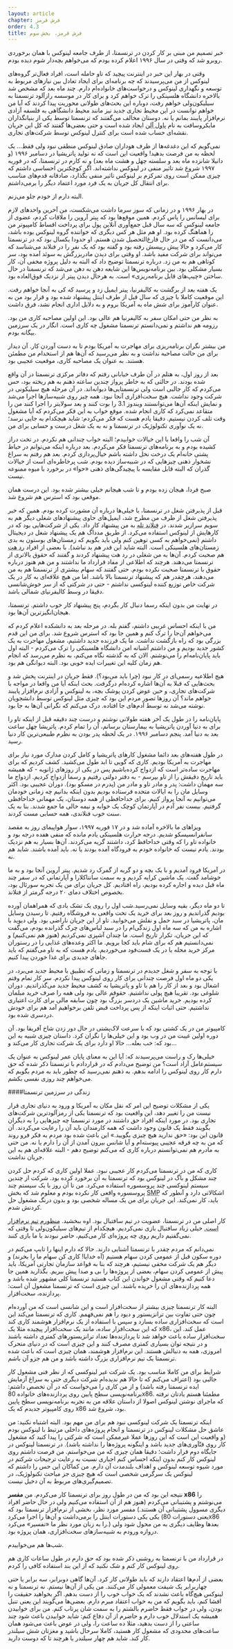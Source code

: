 ```yaml
---
layout: article
chapter: فرش قرمز
order: 4.3
title: فرش قرمز، بخش سوم
---
```



خبر تصمیم من مبنی بر کار کردن در ترنسمتا، از طرف جامعه لینوکس با همان برخوردی روبرو شد که وقتی در سال ۱۹۹۶ اعلام کرده بودم که می‌خواهم بچه‌دار شوم دیده بودم. 

وقتی در بهار این خبر در اینترنت پیچید که تاو حامله است، افراد فعال‌تر گروه‌های لینوکس از من می‌پرسیدند که چه برنامه‌ای برای ایجاد تعادل بین نیازهای مربوط به توسعه و نگهداری لینوکس و درخواست‌های خانواده‌ام دارم. چند ماه بعد که مشخص شد بالاخره دانشگاه هلسینکی را ترک خواهم کرد و برای کار در موسسه رازآلود ترنسمتا به سیلیکون‌ولی خواهم رفت، دوباره این بحث‌های طولانی محوریت پیدا کردند که آیا من خواهم توانست در این محیط تجاری جدید نیز مانند محیط دانشگاهی به فلسفه آزادی نرم‌افزار پایبند بمانم یا نه. دوستان مخالف می‌گفتند که ترنسمتا توسط یکی از بنیانگذاران مایکروسافت به نام <abbr title="Paul Allen">پاول آلن</abbr > ایجاد شده است و حتی بعضی‌ها گفتند که کل این جریان نقشه‌ای حساب شده است برای کنترل لینوکس توسط شرکت‌های تجاری. 

نمی‌گویم که این دغدغه‌ها از طرف هوداران صادق لینوکس منطقی نبود ولی فقط... یک لحظه به من فرصت بدهید! واقعیت این است که نه تولید پاتریشیا در دسامبر ۱۹۹۶ (و دانیلا شانزده ماه بعد و سلسته چهل و هشت ماه بعد) و نه کارم در ترنسمتا، که در فوریه ۱۹۹۷ شروع شد تاثیر منفی در لینوکس نداشته‌اند. اگر کوچکترین احساسی داشتم که چیزی ممکن است روی تمرکزم بر لینوکس تاثیر منفی بگذارد، صادقانه قدم‌های مناسب برای انتقال کل جریان به یک فرد مورد اعتماد دیگر را برمی‌داشتم. 

البته دارم از خودم جلو می‌زنم.

در بهار ۱۹۹۶ و در زمانی که سوز سرما داشت می‌شکست، من آخرین واحدهای لازم برای لیسانس را پاس کردم. همین موقع‌ها بود که پیتر آروین را ملاقات کردم، عضوی از جامعه لینوکس که سه سال قبل جمع‌آوری آنلاین پول برای پرداخت اقساط کامپیوتر من را هماهنگ کرده بود. او هم مثل هر کس دیگری که خواننده گروه لینوکس بوده باشد، می‌دانست که من در حال فارغ‌التحصیل شدن هستم. او حدودا یکسال بود که در ترنسمتا کار می‌کرد و حالا پیش رییسش رفته بود و گفته بود که یک نفر را در فنلاند می‌شناسد که می‌تواند برای شرکت مفید باشد. او وقتی برای دیدن مادربزرگش به سوئد آمده بود، سر کوتاهی هم به من زد. درباره ترنسمتا توضیح داد که البته به دلیل پروژه مخفی آن، کار بسیار مشکلی بود. بین برنامه‌نویس‌ها این شایعه دهن به دهن می‌شد که ترنسمتا در حال ساختن «چیپ‌های قابل برنامه‌ریزی» است. به هرحال دیدن پیتر از نزدیک فوق‌العاده بود. 

یک هفته بعد از برگشت به کالیفرنیا، پیتر ایمیل زد و پرسید که کی به آنجا خواهم رفت. این موقعیت کاملا با چیزی که سال قبل از طرف اینتل پیشنهاد شده بود و قرار بود من به عنوان کارآموز برای شش ماه به آمریکا بروم و به دلایل اداری انجام نشد، فرق داشت.

به نظر من حتی امکان سفر به کالیفرنیا هم عالی بود. این اولین مصاحبه کاری من بود. رزومه هم نداشتم و نمی‌دانستم ترنسمتا مشغول چه کاری است. انگار در یک سرزمین بیگانه بودم. 

من بیشتر نگران برنامه‌ریزی برای مهاجرت به آمریکا بودم تا به دست آوردن کار. آن دیدار برای من حالت مصاحبه نداشت  و به نظر می‌رسید که آن‌ها هم از استخدام من مطمئن هستند. به عنوان یک مصاحبه کاری، موقعیت عجیبی بود.

بعد از روز اول، به هتلم در آن طرف خیابانی رفتم که دفاتر مرکزی ترنسمتا در آن واقع شده بودند. در حالتی که به خاطر پرواز چندین ساعته ذهنم به هم ریخته بود، حس می‌کردم که کار جالبی است ولی ترنسمتایی‌ها دیوانه‌اند. در آن مرحله هیچ سیلیکونی در شرکت وجود نداشت. هیچ سخت‌افزاری آنجا نبود. همه چیز روی شبیه‌سازها اجرا می‌شد و نمایش اینکه آن‌ها می‌توانستند ویندوز 3.1 را بوت کنند و بعد سولایتر را اجرا کنند من را متقاعد نمی‌کرد که کاری انجام شده. موقع خواب به این فکر می‌کردم که آیا مشغول وقت تلف کردن نیستیم. دقیقا یادم هست که فکر می‌کردم: شاید هیچکدام به جایی نرسد؛ نه یک نوآوری تکنولوژیک در ترنسمتا و نه به یک شغل درست و حسابی برای من. 

آن شب را واقعا با این خیالات خوابیدم؛ البته خواب چندانی هم نکردم. در تخت دراز کشیده بودم و به برنامه‌های ترنسمتا فکر می‌کردم. بعد درباره اینکه می‌توانم در حیاط پشتی خانه‌ام یک درخت نخل داشته باشم خیال‌پردازی کردم. بعد هم رفتم به سراغ نشخوار ذهنی چیزهایی که در شبیه‌ساز دیده بودم. شب پرخاطره‌ای است از خیالات گذران که البته قابل مقایسه با پیچیدگی‌های ذهنی «حوا» در برخورد با میوه ممنوعه نیست.

صبح فردا، هیجان زده بودم و تا شب هیجانم خیلی بیشتر شده بود. این درست همان موقعی بود که استرس هم شروع شد.

قبل از پذیرفتن شغل در ترنسمتا، با خیلی‌ها درباره آن مشورت کرده بودم. همین که خبر پذیرفتن شغل از طرف من مطرح شد، ایمیل‌های حاوی پیشنهادهای شغلی دیگر هم به سویم سرازیر شدند. در <abbr title="Finland Tele">فنلاند تله</abbr > به من پیشنهاد کار داد. یکی از شرکت‌هایی بود که در کارهایش از لینوکس استفاده می‌کرد. از طریق مدداگ هم یک پیشنهاد شغل در دیجیتال داشتم (نمی‌خواهم به کسی توهین کنم ولی باید بگویم که زمستان‌های بوستون به بدی زمستان‌های هلسینکی است. البته شاید این قدر هم بد نباشد). با بعضی از افراد <abbr title="RedHat">رد هت</abbr > هم صحبت کردم. آن‌ها به من شغلی در رد هت پیشنهاد کردند و گفتند که حقوق بالاتری از ترنسمتا می‌دهند. هرچند که اطلاعی از مفاد قرارداد ما نداشتند و من هم هنوز درباره حقوق با ترنسمتا صحبت نکرده بودم. حتی گفتند که سهام بیشتری از ترنسمتا هم به من می‌دهند، هرچقدر هم که پیشنهاد ترنسمتا بالا باشد. اما من هیچ علاقه‌ای به کار در یک شرکت خاص توزیع کننده لینوکسی نداشتم - حتی در شرکتی که از سر خوش‌شانسی دقیقا در وسط کالیفرنیای شمالی باشد.

در نهایت من بدون اینکه رسما دنبال کار بگردم، پنج پیشنهاد کار خوب داشتم. ترنسمتا، هیجان‌انگیزترین آن‌ها بود.

من با اینکه احساس غریبی داشتم، گفتم بله. در مرحله بعد به دانشکده اعلام کردم که می‌خواهم آن‌جا را ترک کنم و همین جا بود که استرس شروع شد. برای من این قدم بزرگی بود که راه بازگشت نداشت. ما یک فرزنده جدید داشتیم، مشغول مهاجرت به یک کشور جدید بودیم و من داشتم آشیانه امن دانشگاه هلسینکی را ترک می‌کردم - البته اول باید پایان‌نامه‌ام را می‌نوشتم. الان که به گذشته نگاه می‌کنم، به نظرم می‌رسد که انجام هم زمان کلیه این تغییرات ایده خوبی بود. البته دیوانگی هم بود.

هیچ اطلاعیه رسمی‌ای در کار نبود (چرا باید می‌بود؟). فقط جریان در اینترنت پخش شد و بحث‌هایی که قبلا به آن‌ها اشاره کرده‌ام درگرفت. بحث اینکه آیا من واقعا در مواجه با شرکت‌های تجاری، و حین عوض کردن پوشک بچه‌، به لینوکس و آزادی نرم‌افزار پایبند خواهم ماند؟ آن روزها تصور مردم این بود که چیزی مثل لینوکس توسط دانشجویان نوشته می‌شد نه توسط آدم‌های جا افتاده. درک می‌کنم که نگرانی آن‌ها به جا بود.

پایان‌نامه‌ را در طول یک آخر هفته طولانی نوشتم و درست چند دقیقه قبل از اینکه تاو را برای به دنیا آوردن پاتریشیا به بیمارستان برسانم، آن را تمام کردم. پاتریشا چهل ساعت بعد به دنیا آمد. پنجم دسامبر ۱۹۹۶. در یک لحظه پدر بودن به نظرم طبیعی‌ترین کار دنیا رسید.

در طول هفته‌های بعد دائما مشغول کارهای پاتریشیا و کامل کردن مدارک مورد نیاز برای مهاجرت به آمریکا بودیم. کاری که گویی تا ابد طول می‌کشید. کشف کردیم که برای مهاجرت ساده‌تر است که ازدواج کرده‌باشیم پس در یکی از روزهای  ژانویه - که همیشه باید تاریخ دقیقش را از تاو بپرسم -  به دفتر دولتی رفتیم و رسما ازدواج کردیم. ازدواج ما سه مهمان داشت: پدر و مادر تاو و مادر من (پدرم در مسکو بود). دوران عجیبی بود. اکثر وسایل مان را به ایالات متحده فرستاده بودیم بدون اینکه بدانیم چه زمانی خودمان می‌توانیم به آنجا پرواز کنیم. برای خداحافظی از همه دوستان، یک مهمانی خداحافظی گرفتیم. بیست نفر آدم در آپارتمان کوچک یک خوابه و نیمه خالی ما جمع شدند. بنا به یک سنت خوب فنلاندی، همه حسابی مست کردند.

ویزاهای ما بالاخره آماده شد و در ۱۷ فوریه ۱۹۹۷، سوار هواپیمای روز به مقصد سانفرانسیسکو شدیم. درجه حرارت هلسینکی یادم مانده که منفی هفده درجه بود و خانواده تاو را که وقتی خداحافظ کرد، داشتند گریه می‌کردند. آن‌ها بسیار به هم نزدیک بودند. یادم نیست که خانواده خودم به فرودگاه آمده بودند یا نه. باید آمده باشند. شاید هم نه. 

در آمریکا فرود آمدیم و با یک بچه و دو گربه از گمرک رد شدیم. پیتر آروین آنجا بود و به ما خوشامد گفت. یک ماشین کرایه کردیم و به سمت سانتاکلارا و آپارتمانی که در سفر چند ماه قبل دیده و اجاره کرده بودیم، راه افتادیم. کل جریان برای من یک تجربه سورئال بود، بخصوص اختلاف دمای ۲۰ درجه‌ گرمتر از فنلاند. 

تا دو ماه دیگر، بقیه وسایل نمی‌رسید.شب اول را روی یک تشک بادی که همراهمان آورده بودیم گذراندیم و روز بعد برای خرید یک تخت واقعی به فروشگاه رفتیم. تا رسیدن وسایل مان، پاتریشیا در سبد حمل و نقلش می‌خوابید. تاو از این جریان ناراضی بود. ولی دیوید با اشاره به من که سه ماه اول زندگی‌ام را در سبد لباس‌های چرک گذرانده بودم، می‌گفت که این جریان، تکرار تاریخ است. ما چندان آشپزی نمی‌کردیم (هنوز هم نمی‌کنیم) و نمی‌دانستیم هم که برای شام باید کجا برویم. ما اکثر وعده‌های غذایی را در رستوران مرکز خرید محله یا در یک فست‌فود می‌خوردیم. یادم هست که به تاو می‌گفتم که باید جاهای جدیدی برای غذا خوردن پیدا کنیم.

با توجه به سفر و شغل جدیدم در ترنسمتا و زمانی که تطبیق با محیط جدید می‌برد، در یکی دو ماه اول فرصت چندانی برای کار روی لینوکس پیدا نکردم. سر کار تمام وقتم اشغال بود و بعد از کار را هم با تاو و پاتریشیا به کشف محیط جدید می‌گذراندیم. دوران شلوغی بود. تقریبا هیچ پولی نداشتیم. حقوقم عالی بود ولی همه را صرف خرید مبلمان کرده بودیم. خرید ماشین یک دردسر بزرگ بود چون سابقه مالی برای کارت اعتباری نداشتیم. حتی اثبات اینکه از پس پرداخت قبض تلفن برخواهیم آمد هم برای خودش دردسری شده بود.

کامپیوتر من در یک کشتی بود که با سرعت لاک‌پشتی در حال دور زدن شاخ آفریقا بود. آن دوره اولین غیبت من در وب بود و این خیلی‌ها را نگران کرد. داستان چیزی شبیه به این بود که: خب بعله... حالا او دارد برای یک شرکت تجاری کار می‌کند و...

خیلی‌ها رک و راست می‌پرسیدند که: آیا این به معنای پایان عمر لینوکس به عنوان یک سیستم‌عامل آزاد است؟ من توضیح می‌دادم که در قراردادم با ترنسمتا ذکر شده که حق دارم کار روی لینوکس را ادامه بدهم. به ذهنم نمی‌رسید که چطور باید به مردم بگویم که می‌خواهم چند روزی نفسی بکشم. 



####زندگی در سرزمین ترنسمتا

یکی از مشکلات توضیح این امر که نقل مکان به آمریکا و ورود به دنیای تجاری قرار نیست من را تغییر دهد، این واقعیت بود که ترنسمتا یکی از رمزآلودترین شرکت‌های تجاری بود. در مورد اینکه افراد حق داشتند در مورد ترنسمتا چه چیزهایی را به دیگران بگویند فقط یک قانون وجود داشت که همه کارمندان باید آن را رعایت می‌کردند. آن قانون این بود: «حق ندارید هیچ چیزی بگویید.» این باعث شده بود مردم به فکر فرو روند که من به چه فرقه عجیبی پیوسته‌ام و آیا شانس بیرون آمدن از آن را دارم یا نه. من حتی به مادرم هم نمی‌توانستم درباره کاری که می‌کنم توضیح دهم - البته علاقه‌ای هم به این جریان نداشت.

کاری که من در ترنسمتا می‌کردم کار عجیبی نبود. عملا اولین کاری که کردم حل کردن چند مشکل و باگ در لینوکس بود که ترنسمتا به آن برخورد کرده بود. شرکت از چندین سیستم لینوکسی چند پروسسوره استفاده می‌کرد. من تا آن روز با یک سیستم چند پروسسوره واقعی کار نکرده بودم و معلوم شد که بخش <abbr title="Symmetric MultiProcessing">SMP</abbr > اشکالاتی دارد و آنطور که باید، کار نمی‌کند. این جریان برای من یک مساله شخصی بود و بدون درنگ مشغول حل کردنش شدم.

کار اصلی من در ترنسمتا، عضویت در تیم سافتبال بود. اوه ببخشید. <abbr title="لینوس از شباهت ورزش Softball به Software استفاده کرده تا بگوید عضو تیم سافت‌تبال ترنسمتا هم بوده است">منظورم تیم نرم‌افزار است.</abbr > خیلی زیاد سافتبال بازی نمی‌کردیم. هیچکدام از تیم‌های سیلیکون‌ولی تا وقتی که نمی‌گفتیم داریم روی چه پروژه‌ای کار می‌کنیم، حاضر نبودند با ما بازی کنند. 

نمی‌دانم که مردم چقدر با ترنسمتا آشنایی دارند. حالا که دارم اینها را تایپ می‌کنم در دوره سکون قبل از عمومی کردن سهام هستیم (آه خدایا! کاری کن سهام ما را بخرند) و دیگر هم یک شرکت مخفی نیستیم، هرچند که بنا به قواعد سازمان تجارتی آمریکا، باید پیش از عمومی کردن سهام، بعضی از پروژه‌ها را بی و صدا پیش ببریم. بگذارید همین جا دعا کنیم که وقتی مشغول خواندن این کتاب هستید ترنسمتا کلی مشهور شده باشد و همه پردازنده‌های آن را خریده باشند. این چیزی است که ترنسمتا مشغول آن است: پردازنده، سخت‌افزار. 

البته کار ترنسمتا چیزی بیشتر از سخت‌افزار است و این شانسی است که من آورده‌ام چون حتی تفاوت بین ترانزیستور و دیود را هم نمی‌فهمم. کاری که ترنسمتا می‌کند این است که سخت‌افزاری ساده بسازد و سپس با استفاده از یک نرم‌افزار هوشمند کاری کند که این سخت‌افزار ساده، مانند یک سخت‌افزار پیچیده مثلا یک x86، عمل کند. این سخت‌افزار ساده باعث خواهد شد تا پردازنده‌ها تعداد ترانزیستورهای کمتری داشته باشند و در نتیجه توان بسیاری کمتری مصرف کنند و این چیزی است که در دنیای متحرک امروزی، همه به دنبالش هستند. این نرم‌افزار هوشمند، همان چیزی است که باعث شده ترنسمتا یک تیم نرم‌افزاری بزرگ داشته باشد و من هم جزو آن باشم.

شرایط برای من کاملا مناسب بود. یک شرکت غیر لینوکسی که از نظر فنی مشغول کار جالبی بود (اعتراف می‌کنم که تا حالا هم ندیده‌ام شرکت دیگری حتی به سراغ آزمایش ایده ترنسمتا رفته باشد) و از من کاری را می‌خواست که در آن تخصص داشتم: برنامه‌نویسی سطح پایین روی پردازنده‌های خانواده 80x86. مطمئنا هستم یادتان نرفته که ماجرای نوشتن لینوکس اصولا از داستان علاقه من به تجربه برنامه‌نویسی سطح پایین روی کامپیوتر جدیدم که یک x86 بود، شروع شد. 

اینکه ترنسمتا یک شرکت لینوکسی نبود هم برای من مهم بود. البته اشتباه نکنید: من عاشق حل مشکلات لینوکس در ترنسمتا و انجام پروژه‌های داخلی مرتبط با لینوکس بودم (و واقعیت این است که این روزها عملا غیرممکن است که شرکتی را پیدا کنید که مشغول کار روی فنّآوری‌های جدید باشد و اینگونه پروژه‌ها را نداشته باشد). در ترنسمتا لینوکس در جایگاه دوم قرار داشت؛ دقیقا همان چیزی که من می‌خواستم. من فرصت داشتم روی لینوکس کار کنم بدون اینکه احساس کنم اجباری نسبت به رعایت ترجیحات شرکتم در مورد شیوه توسعه لینوکس و اهداف بلندمدت آن دارم. من کماکان این حس را داشتم که لینوکس یک سرگرمی شخصی است که هیچ چیزی جز مباحث تکنولوژیک، در تصمیم‌گیری‌های مربوط به آن دخیل نیست.

نتیجه این بود که من در طول روز برای ترنسمتا کار می‌کردم. من **مفسر x86** را می‌نوشتم و پشتیبانی می‌کردم (هنوز هم از آن استفاده می‌کنیم ولی در حال حاضر افراد دیگری مسوول پشتیبانی آن هستند.) مفسر مورد نظر، بخشی از نرم‌افزار ترنسمتا بود که یکی یکی دستورات اینتل را برمی‌داشت و آن‌ها را اجرا می‌کرد (یعنی دستورات 80x86 را به زبان مورد نظر ما «تفسیر» می‌کرد.) بعدها وظایف دیگری به من محول شود ولی دروازه ورودم به شبیه‌سازهای سخت‌افزاری، همان پروژه بود. 

شب‌ها هم می‌خوابیدم.

در قرارداد من با ترنسمتا به روشنی ذکر شده بود که حق دارم در طول ساعات کاری هم روی لینوکس کار کنم و شک نکنید که از این بند استفاده کافی را کردم. 

بعضی از آدم‌ها اعتقاد دارند که باید طولانی کار کرد. آن‌ها گاهی دوبرابر، سه برابر یا حتی چهاربرابر یک شیفت معمولی کار می‌کنند. من یکی از آن‌ها نیستم. نه ترنسمتا و نه لینوکس هیچ‌گاه باعث نشدند که یک خواب خوب را از دست بدهم. اگر بخواهید حقیقت را افشا کنم، باید بگویم که من به خواب اعتقاد مبرم دارم. بعضی‌ها می‌گویند این یعنی تنبل بودن، ولی در جواب فقط حاضرم بالشتم را به سمت شان پرتاب کنم. من برای خوابیدن همیشه یک استدلال خوب دارم و حاضرم از آن دفاع کنم: شاید خوابیدن باعث شود چند ساعتی را از دست بدهید، مثلا ده ساعت را، ولی در عوض باعث می‌شود همان ساعت‌های محدودی که مشغول کار هستید، کاملا سرحال باشید و مغزتان شش سیلندر کار کند. شاید هم چهار سیلندر یا هرچند تا که دوست دارید.


